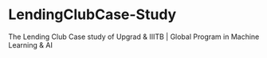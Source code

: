 # LendingClubCase-Study
The Lending Club Case study of Upgrad &amp; IIITB | Global Program in Machine Learning &amp; AI
